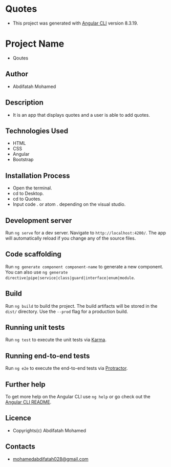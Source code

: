 # Quotes

* This project was generated with [Angular CLI](https://github.com/angular/angular-cli) version 8.3.19.
# Project Name

* Qoutes

## Author

* Abdifatah Mohamed

## Description
* It is an app that displays quotes and a user is able to add quotes.

## Technologies Used

* HTML
* CSS
* Angular
* Bootstrap

## Installation Process

* Open the terminal.
* cd to Desktop.
* cd to Quotes.
* Input code . or atom . depending on the visual studio.

## Development server

Run `ng serve` for a dev server. Navigate to `http://localhost:4200/`. The app will automatically reload if you change any of the source files.

## Code scaffolding

Run `ng generate component component-name` to generate a new component. You can also use `ng generate directive|pipe|service|class|guard|interface|enum|module`.

## Build

Run `ng build` to build the project. The build artifacts will be stored in the `dist/` directory. Use the `--prod` flag for a production build.

## Running unit tests

Run `ng test` to execute the unit tests via [Karma](https://karma-runner.github.io).

## Running end-to-end tests

Run `ng e2e` to execute the end-to-end tests via [Protractor](http://www.protractortest.org/).

## Further help

To get more help on the Angular CLI use `ng help` or go check out the [Angular CLI README](https://github.com/angular/angular-cli/blob/master/README.md).


## Licence

* Copyrights(c) Abdifatah Mohamed

## Contacts

* mohamedabdifatah028@gmail.com